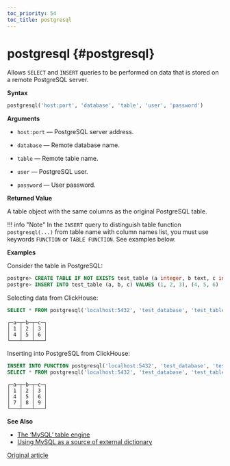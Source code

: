 ```yaml
---
toc_priority: 54
toc_title: postgresql
---
```


# postgresql {#postgresql}

Allows `SELECT` and `INSERT` queries to be performed on data that is stored on a remote PostgreSQL server.

**Syntax**

``` sql
postgresql('host:port', 'database', 'table', 'user', 'password')
```

**Arguments**

-   `host:port` — PostgreSQL server address.

-   `database` — Remote database name.

-   `table` — Remote table name.

-   `user` — PostgreSQL user.

-   `password` — User password.

**Returned Value**

A table object with the same columns as the original PostgreSQL table.

!!! info "Note"
    In the `INSERT` query to distinguish table function `postgresql(...)` from table name with column names list, you must use keywords `FUNCTION` or `TABLE FUNCTION`. See examples below. 

**Examples**

Consider the table in PostgreSQL:

``` sql
postgre> CREATE TABLE IF NOT EXISTS test_table (a integer, b text, c integer)
postgre> INSERT INTO test_table (a, b, c) VALUES (1, 2, 3), (4, 5, 6)
```

Selecting data from ClickHouse:

``` sql
SELECT * FROM postgresql('localhost:5432', 'test_database', 'test_table', 'postgres', 'mysecretpassword');
```

``` text
┌─a─┬─b─┬─c─┐
│ 1 │ 2 │ 3 │
│ 4 │ 5 │ 6 │
└───┴───┴───┘
```

Inserting into PostgreSQL from ClickHouse:

```sql
INSERT INTO FUNCTION postgresql('localhost:5432', 'test_database', 'test_table', 'postgres', 'mysecretpassword') (a, b, c) VALUES (7, 8, 9);
SELECT * FROM postgresql('localhost:5432', 'test_database', 'test_table', 'postgres', 'mysecretpassword');
```

``` text
┌─a─┬─b─┬─c─┐
│ 1 │ 2 │ 3 │
│ 4 │ 5 │ 6 │
│ 7 │ 8 │ 9 │
└───┴───┴───┘
```

**See Also**

-   [The ‘MySQL’ table engine](../../engines/table-engines/integrations/postgresql.md)
-   [Using MySQL as a source of external dictionary](../../sql-reference/dictionaries/external-dictionaries/external-dicts-dict-sources.md#example-of-connecting-postgresql)

[Original article](https://clickhouse.tech/docs/en/sql-reference/table_functions/postgresql/) <!--hide-->
